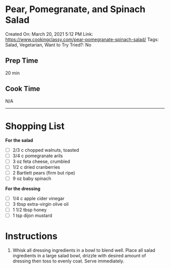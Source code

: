 # Pear, Pomegranate, and Spinach Salad

Created On: March 20, 2021 5:12 PM
Link: https://www.cookingclassy.com/pear-pomegranate-spinach-salad/
Tags: Salad, Vegetarian, Want to Try
Tried?: No

## Prep Time

20 min

## Cook Time

N/A

---

# Shopping List

**For the salad**

- [ ]  2/3 c chopped walnuts, toasted
- [ ]  3/4 c pomegranate arils
- [ ]  3 oz feta cheese, crumbled
- [ ]  1/2 c dried cranberries
- [ ]  2 Bartlett pears (firm but ripe)
- [ ]  9 oz baby spinach

**For the dressing**

- [ ]  1/4 c apple cider vinegar
- [ ]  3 tbsp extra-virgin olive oil
- [ ]  1 1/2 tbsp honey
- [ ]  1 tsp dijon mustard

# Instructions

1. Whisk all dressing ingredients in a bowl to blend well. Place all salad ingredients in a large salad bowl, drizzle with desired amount of dressing then toss to evenly coat. Serve immediately.